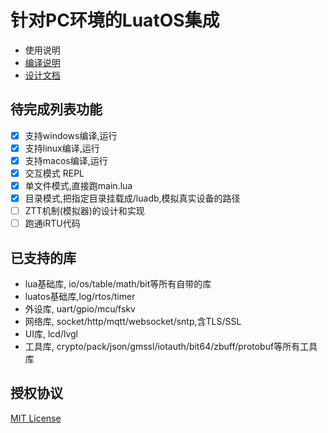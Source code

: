 # 针对PC环境的LuatOS集成

* 使用说明
* [编译说明](doc/compile.md)
* [设计文档](doc/design.md)

## 待完成列表功能

* [x] 支持windows编译,运行
* [x] 支持linux编译,运行
* [x] 支持macos编译,运行
* [x] 交互模式 REPL
* [x] 单文件模式,直接跑main.lua
* [x] 目录模式,把指定目录挂载成/luadb,模拟真实设备的路径
* [ ] ZTT机制(模拟器)的设计和实现
* [ ] 跑通iRTU代码

## 已支持的库

* lua基础库, io/os/table/math/bit等所有自带的库
* luatos基础库,log/rtos/timer
* 外设库, uart/gpio/mcu/fskv
* 网络库, socket/http/mqtt/websocket/sntp,含TLS/SSL
* UI库,   lcd/lvgl
* 工具库, crypto/pack/json/gmssl/iotauth/bit64/zbuff/protobuf等所有工具库

## 授权协议

[MIT License](LICENSE)


